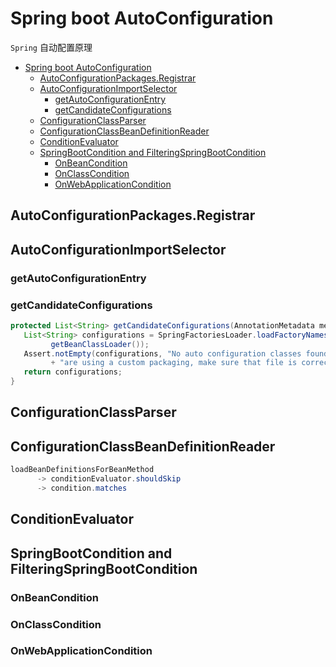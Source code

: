 # Spring boot AutoConfiguration

`Spring` 自动配置原理

- [Spring boot AutoConfiguration](#spring-boot-autoconfiguration)
  - [AutoConfigurationPackages.Registrar](#autoconfigurationpackagesregistrar)
  - [AutoConfigurationImportSelector](#autoconfigurationimportselector)
    - [getAutoConfigurationEntry](#getautoconfigurationentry)
    - [getCandidateConfigurations](#getcandidateconfigurations)
  - [ConfigurationClassParser](#configurationclassparser)
  - [ConfigurationClassBeanDefinitionReader](#configurationclassbeandefinitionreader)
  - [ConditionEvaluator](#conditionevaluator)
  - [SpringBootCondition and FilteringSpringBootCondition](#springbootcondition-and-filteringspringbootcondition)
    - [OnBeanCondition](#onbeancondition)
    - [OnClassCondition](#onclasscondition)
    - [OnWebApplicationCondition](#onwebapplicationcondition)

## AutoConfigurationPackages.Registrar

## AutoConfigurationImportSelector

### getAutoConfigurationEntry

### getCandidateConfigurations

```java
protected List<String> getCandidateConfigurations(AnnotationMetadata metadata, AnnotationAttributes attributes) {
   List<String> configurations = SpringFactoriesLoader.loadFactoryNames(getSpringFactoriesLoaderFactoryClass(),
         getBeanClassLoader());
   Assert.notEmpty(configurations, "No auto configuration classes found in META-INF/spring.factories. If you "
         + "are using a custom packaging, make sure that file is correct.");
   return configurations;
}
```

## ConfigurationClassParser

## ConfigurationClassBeanDefinitionReader

```java
loadBeanDefinitionsForBeanMethod
      -> conditionEvaluator.shouldSkip
      -> condition.matches
```

## ConditionEvaluator

## SpringBootCondition and FilteringSpringBootCondition

### OnBeanCondition

### OnClassCondition

### OnWebApplicationCondition
